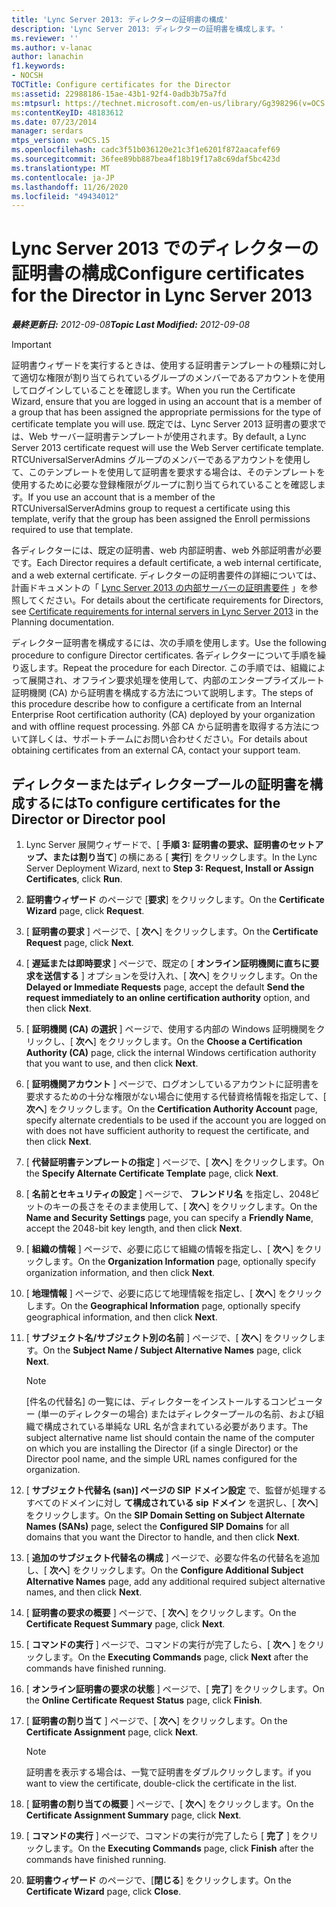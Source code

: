 ```yaml
---
title: 'Lync Server 2013: ディレクターの証明書の構成'
description: 'Lync Server 2013: ディレクターの証明書を構成します。'
ms.reviewer: ''
ms.author: v-lanac
author: lanachin
f1.keywords:
- NOCSH
TOCTitle: Configure certificates for the Director
ms:assetid: 22988186-15ae-43b1-92f4-0adb3b75a7fd
ms:mtpsurl: https://technet.microsoft.com/en-us/library/Gg398296(v=OCS.15)
ms:contentKeyID: 48183612
ms.date: 07/23/2014
manager: serdars
mtps_version: v=OCS.15
ms.openlocfilehash: cadc3f51b036120e21c3f1e6201f872aacafef69
ms.sourcegitcommit: 36fee89bb887bea4f18b19f17a8c69daf5bc423d
ms.translationtype: MT
ms.contentlocale: ja-JP
ms.lasthandoff: 11/26/2020
ms.locfileid: "49434012"
---
```

# <a name="configure-certificates-for-the-director-in-lync-server-2013"></a><span data-ttu-id="d2903-103">Lync Server 2013 でのディレクターの証明書の構成</span><span class="sxs-lookup"><span data-stu-id="d2903-103">Configure certificates for the Director in Lync Server 2013</span></span>

<div data-xmlns="http://www.w3.org/1999/xhtml">

<div class="topic" data-xmlns="http://www.w3.org/1999/xhtml" data-msxsl="urn:schemas-microsoft-com:xslt" data-cs="https://msdn.microsoft.com/">

<div data-asp="https://msdn2.microsoft.com/asp">



</div>

<div id="mainSection">

<div id="mainBody"><span data-ttu-id="d2903-104">

<span> </span></span><span class="sxs-lookup"><span data-stu-id="d2903-104">

<span> </span></span></span>

<span data-ttu-id="d2903-105">_**最終更新日:** 2012-09-08_</span><span class="sxs-lookup"><span data-stu-id="d2903-105">_**Topic Last Modified:** 2012-09-08_</span></span>

<div>


> [!IMPORTANT]  
> <span data-ttu-id="d2903-106">証明書ウィザードを実行するときは、使用する証明書テンプレートの種類に対して適切な権限が割り当てられているグループのメンバーであるアカウントを使用してログインしていることを確認します。</span><span class="sxs-lookup"><span data-stu-id="d2903-106">When you run the Certificate Wizard, ensure that you are logged in using an account that is a member of a group that has been assigned the appropriate permissions for the type of certificate template you will use.</span></span> <span data-ttu-id="d2903-107">既定では、Lync Server 2013 証明書の要求では、Web サーバー証明書テンプレートが使用されます。</span><span class="sxs-lookup"><span data-stu-id="d2903-107">By default, a Lync Server 2013 certificate request will use the Web Server certificate template.</span></span> <span data-ttu-id="d2903-108">RTCUniversalServerAdmins グループのメンバーであるアカウントを使用して、このテンプレートを使用して証明書を要求する場合は、そのテンプレートを使用するために必要な登録権限がグループに割り当てられていることを確認します。</span><span class="sxs-lookup"><span data-stu-id="d2903-108">If you use an account that is a member of the RTCUniversalServerAdmins group to request a certificate using this template, verify that the group has been assigned the Enroll permissions required to use that template.</span></span>



</div>

<span data-ttu-id="d2903-109">各ディレクターには、既定の証明書、web 内部証明書、web 外部証明書が必要です。</span><span class="sxs-lookup"><span data-stu-id="d2903-109">Each Director requires a default certificate, a web internal certificate, and a web external certificate.</span></span> <span data-ttu-id="d2903-110">ディレクターの証明書要件の詳細については、計画ドキュメントの「 [Lync Server 2013 の内部サーバーの証明書要件](lync-server-2013-certificate-requirements-for-internal-servers.md) 」を参照してください。</span><span class="sxs-lookup"><span data-stu-id="d2903-110">For details about the certificate requirements for Directors, see [Certificate requirements for internal servers in Lync Server 2013](lync-server-2013-certificate-requirements-for-internal-servers.md) in the Planning documentation.</span></span>

<span data-ttu-id="d2903-111">ディレクター証明書を構成するには、次の手順を使用します。</span><span class="sxs-lookup"><span data-stu-id="d2903-111">Use the following procedure to configure Director certificates.</span></span> <span data-ttu-id="d2903-112">各ディレクターについて手順を繰り返します。</span><span class="sxs-lookup"><span data-stu-id="d2903-112">Repeat the procedure for each Director.</span></span> <span data-ttu-id="d2903-113">この手順では、組織によって展開され、オフライン要求処理を使用して、内部のエンタープライズルート証明機関 (CA) から証明書を構成する方法について説明します。</span><span class="sxs-lookup"><span data-stu-id="d2903-113">The steps of this procedure describe how to configure a certificate from an Internal Enterprise Root certification authority (CA) deployed by your organization and with offline request processing.</span></span> <span data-ttu-id="d2903-114">外部 CA から証明書を取得する方法について詳しくは、サポートチームにお問い合わせください。</span><span class="sxs-lookup"><span data-stu-id="d2903-114">For details about obtaining certificates from an external CA, contact your support team.</span></span>

<div>

## <a name="to-configure-certificates-for-the-director-or-director-pool"></a><span data-ttu-id="d2903-115">ディレクターまたはディレクタープールの証明書を構成するには</span><span class="sxs-lookup"><span data-stu-id="d2903-115">To configure certificates for the Director or Director pool</span></span>

1.  <span data-ttu-id="d2903-116">Lync Server 展開ウィザードで、[ **手順 3: 証明書の要求、証明書のセットアップ、または割り当て**] の横にある [ **実行**] をクリックします。</span><span class="sxs-lookup"><span data-stu-id="d2903-116">In the Lync Server Deployment Wizard, next to **Step 3: Request, Install or Assign Certificates**, click **Run**.</span></span>

2.  <span data-ttu-id="d2903-117">**証明書ウィザード** のページで [**要求**] をクリックします。</span><span class="sxs-lookup"><span data-stu-id="d2903-117">On the **Certificate Wizard** page, click **Request**.</span></span>

3.  <span data-ttu-id="d2903-118">[ **証明書の要求** ] ページで、[ **次へ**] をクリックします。</span><span class="sxs-lookup"><span data-stu-id="d2903-118">On the **Certificate Request** page, click **Next**.</span></span>

4.  <span data-ttu-id="d2903-119">[ **遅延または即時要求** ] ページで、既定の [ **オンライン証明機関に直ちに要求を送信する** ] オプションを受け入れ、[ **次へ**] をクリックします。</span><span class="sxs-lookup"><span data-stu-id="d2903-119">On the **Delayed or Immediate Requests** page, accept the default **Send the request immediately to an online certification authority** option, and then click **Next**.</span></span>

5.  <span data-ttu-id="d2903-120">[ **証明機関 (CA) の選択** ] ページで、使用する内部の Windows 証明機関をクリックし、[ **次へ**] をクリックします。</span><span class="sxs-lookup"><span data-stu-id="d2903-120">On the **Choose a Certification Authority (CA)** page, click the internal Windows certification authority that you want to use, and then click **Next**.</span></span>

6.  <span data-ttu-id="d2903-121">[ **証明機関アカウント** ] ページで、ログオンしているアカウントに証明書を要求するための十分な権限がない場合に使用する代替資格情報を指定して、[ **次へ**] をクリックします。</span><span class="sxs-lookup"><span data-stu-id="d2903-121">On the **Certification Authority Account** page, specify alternate credentials to be used if the account you are logged on with does not have sufficient authority to request the certificate, and then click **Next**.</span></span>

7.  <span data-ttu-id="d2903-122">[ **代替証明書テンプレートの指定** ] ページで、[ **次へ**] をクリックします。</span><span class="sxs-lookup"><span data-stu-id="d2903-122">On the **Specify Alternate Certificate Template** page, click **Next**.</span></span>

8.  <span data-ttu-id="d2903-123">[ **名前とセキュリティの設定** ] ページで、 **フレンドリ名** を指定し、2048ビットのキーの長さをそのまま使用して、[ **次へ**] をクリックします。</span><span class="sxs-lookup"><span data-stu-id="d2903-123">On the **Name and Security Settings** page, you can specify a **Friendly Name**, accept the 2048-bit key length, and then click **Next**.</span></span>

9.  <span data-ttu-id="d2903-124">[ **組織の情報** ] ページで、必要に応じて組織の情報を指定し、[ **次へ**] をクリックします。</span><span class="sxs-lookup"><span data-stu-id="d2903-124">On the **Organization Information** page, optionally specify organization information, and then click **Next**.</span></span>

10. <span data-ttu-id="d2903-125">[ **地理情報** ] ページで、必要に応じて地理情報を指定し、[ **次へ**] をクリックします。</span><span class="sxs-lookup"><span data-stu-id="d2903-125">On the **Geographical Information** page, optionally specify geographical information, and then click **Next**.</span></span>

11. <span data-ttu-id="d2903-126">[ **サブジェクト名/サブジェクト別の名前** ] ページで、[ **次へ**] をクリックします。</span><span class="sxs-lookup"><span data-stu-id="d2903-126">On the **Subject Name / Subject Alternative Names** page, click **Next**.</span></span>
    
    <div>
    

    > [!NOTE]  
    > <span data-ttu-id="d2903-127">[件名の代替名] の一覧には、ディレクターをインストールするコンピューター (単一のディレクターの場合) またはディレクタープールの名前、および組織で構成されている単純な URL 名が含まれている必要があります。</span><span class="sxs-lookup"><span data-stu-id="d2903-127">The subject alternative name list should contain the name of the computer on which you are installing the Director (if a single Director) or the Director pool name, and the simple URL names configured for the organization.</span></span>

    
    </div>

12. <span data-ttu-id="d2903-128">[ **サブジェクト代替名 (san)] ページの SIP ドメイン設定** で、監督が処理するすべてのドメインに対し **て構成されている sip ドメイン** を選択し、[ **次へ**] をクリックします。</span><span class="sxs-lookup"><span data-stu-id="d2903-128">On the **SIP Domain Setting on Subject Alternate Names (SANs)** page, select the **Configured SIP Domains** for all domains that you want the Director to handle, and then click **Next**.</span></span>

13. <span data-ttu-id="d2903-129">[ **追加のサブジェクト代替名の構成** ] ページで、必要な件名の代替名を追加し、[ **次へ**] をクリックします。</span><span class="sxs-lookup"><span data-stu-id="d2903-129">On the **Configure Additional Subject Alternative Names** page, add any additional required subject alternative names, and then click **Next**.</span></span>

14. <span data-ttu-id="d2903-130">[ **証明書の要求の概要** ] ページで、[ **次へ**] をクリックします。</span><span class="sxs-lookup"><span data-stu-id="d2903-130">On the **Certificate Request Summary** page, click **Next**.</span></span>

15. <span data-ttu-id="d2903-131">[ **コマンドの実行** ] ページで、コマンドの実行が完了したら、[ **次へ** ] をクリックします。</span><span class="sxs-lookup"><span data-stu-id="d2903-131">On the **Executing Commands** page, click **Next** after the commands have finished running.</span></span>

16. <span data-ttu-id="d2903-132">[ **オンライン証明書の要求の状態** ] ページで、[ **完了**] をクリックします。</span><span class="sxs-lookup"><span data-stu-id="d2903-132">On the **Online Certificate Request Status** page, click **Finish**.</span></span>

17. <span data-ttu-id="d2903-133">[ **証明書の割り当て** ] ページで、[ **次へ**] をクリックします。</span><span class="sxs-lookup"><span data-stu-id="d2903-133">On the **Certificate Assignment** page, click **Next**.</span></span>
    
    <div>
    

    > [!NOTE]  
    > <span data-ttu-id="d2903-134">証明書を表示する場合は、一覧で証明書をダブルクリックします。</span><span class="sxs-lookup"><span data-stu-id="d2903-134">if you want to view the certificate, double-click the certificate in the list.</span></span>

    
    </div>

18. <span data-ttu-id="d2903-135">[ **証明書の割り当ての概要** ] ページで、[ **次へ**] をクリックします。</span><span class="sxs-lookup"><span data-stu-id="d2903-135">On the **Certificate Assignment Summary** page, click **Next**.</span></span>

19. <span data-ttu-id="d2903-136">[ **コマンドの実行** ] ページで、コマンドの実行が完了したら [ **完了** ] をクリックします。</span><span class="sxs-lookup"><span data-stu-id="d2903-136">On the **Executing Commands** page, click **Finish** after the commands have finished running.</span></span>

20. <span data-ttu-id="d2903-137">**証明書ウィザード** のページで、[**閉じる**] をクリックします。</span><span class="sxs-lookup"><span data-stu-id="d2903-137">On the **Certificate Wizard** page, click **Close**.</span></span>

<span data-ttu-id="d2903-138"></div>

</div>

<span> </span>

</div>

</div>

</span><span class="sxs-lookup"><span data-stu-id="d2903-138"></div>

</div>

<span> </span>

</div>

</div>

</span></span></div>

